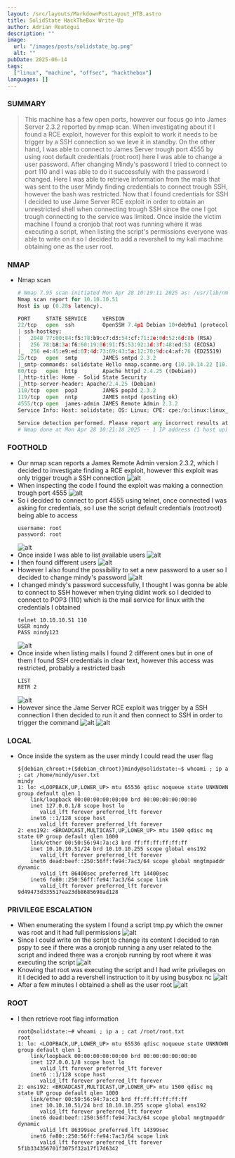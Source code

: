 ```yaml
---
layout: /src/layouts/MarkdownPostLayout_HTB.astro
title: SolidState HackTheBox Write-Up
author: Adrian Reategui
description: ""
image:
  url: "/images/posts/solidstate_bg.png"
  alt: ""
pubDate: 2025-06-14
tags:
  ["linux", "machine", "offsec", "hackthebox"]
languages: []
---
```


### SUMMARY
>This machine has a few open ports, however our focus go into James Server 2.3.2 reported by nmap scan. When investigating about it I found a RCE exploit, however for this exploit to work it needs to be trigger by a SSH connection so we leve it in standby. On the other hand, I was able to connect to James Server trough port 4555 by using root default credentials (root:root) here I was able to change a user password. After changing Mindy's password I tried to connect to port 110 and I was able to do it successfully with the password I changed. Here I was able to retrieve information from the mails that was sent to the user Mindy finding credentials to connect trough SSH, however the bash was restricted. Now that I found credentials for SSH I decided to use Jame Server RCE exploit in order to obtain an unrestricted shell when connecting trough SSH since the one I got trough connecting to the service was limited. Once inside the victim machine I found a cronjob that root was running where it was executing a script, when listing the script's permissions everyone was able to write on it so I decided to add a revershell to my kali machine obtaining one as the user root.
### NMAP
- Nmap scan 
	```python
	# Nmap 7.95 scan initiated Mon Apr 28 10:19:11 2025 as: /usr/lib/nmap/nmap --privileged -sCV -p22,25,80,110,119,4555 -oN targeted 10.10.10.51
	Nmap scan report for 10.10.10.51
	Host is up (0.28s latency).
	
	PORT     STATE SERVICE     VERSION
	22/tcp   open  ssh         OpenSSH 7.4p1 Debian 10+deb9u1 (protocol 2.0)
	| ssh-hostkey: 
	|   2048 77:00:84:f5:78:b9:c7:d3:54:cf:71:2e:0d:52:6d:8b (RSA)
	|   256 78:b8:3a:f6:60:19:06:91:f5:53:92:1d:3f:48:ed:53 (ECDSA)
	|_  256 e4:45:e9:ed:07:4d:73:69:43:5a:12:70:9d:c4:af:76 (ED25519)
	25/tcp   open  smtp        JAMES smtpd 2.3.2
	|_smtp-commands: solidstate Hello nmap.scanme.org (10.10.14.22 [10.10.14.22])
	80/tcp   open  http        Apache httpd 2.4.25 ((Debian))
	|_http-title: Home - Solid State Security
	|_http-server-header: Apache/2.4.25 (Debian)
	110/tcp  open  pop3        JAMES pop3d 2.3.2
	119/tcp  open  nntp        JAMES nntpd (posting ok)
	4555/tcp open  james-admin JAMES Remote Admin 2.3.2
	Service Info: Host: solidstate; OS: Linux; CPE: cpe:/o:linux:linux_kernel
	
	Service detection performed. Please report any incorrect results at https://nmap.org/submit/ .
	# Nmap done at Mon Apr 28 10:21:18 2025 -- 1 IP address (1 host up) scanned in 127.07 seconds
	```
### FOOTHOLD
- Our nmap scan reports a James Remote Admin version 2.3.2, which I decided to investigate finding a RCE exploit, however this exploit was only trigger trough a SSH connection
	![alt](/images/posts/solidstate2.webp)
- When inspecting the code I found the exploit was making a connection trough port 4555
	![alt](/images/posts/solidstate3.webp)
- So i decided to connect to port 4555 using telnet, once connected I was asking for credentials, so I use the script default credentials (root:root) being able to access 
	```
	username: root
	password: root
	```
	![alt](/images/posts/solidstate4.webp)
- Once inside I was able to list available users
	![alt](/images/posts/solidstate5.webp)
- I then found different users
	![alt](/images/posts/solidstate6.webp)
- However I also found the possibility to set a new password to a user so I decided to change mindy's password
	![alt](/images/posts/solidstate7.webp)
- I changed mindy's password successfully, I thought I was gonna be able to connect to SSH however when trying didint work so I decided to connect to POP3 (110) which is the mail service for linux with the credentials I obtained
	```
	telnet 10.10.10.51 110
	USER mindy
	PASS mindy123
	```
	![alt](/images/posts/solidstate8.webp)
- Once inside when listing mails I found 2 different ones but in one of them I found SSH credentials in clear text, however this access was restricted, probably a restricted bash
	```
	LIST
	RETR 2
	```
	![alt](/images/posts/solidstate9.webp)
- However since the Jame Server RCE exploit was trigger by a SSH connection I then decided to run it and then connect to SSH in order to trigger the command
	![alt](/images/posts/solidstate10.webp)
	![alt](/images/posts/solidstate11.webp)
### LOCAL
- Once inside the system as the user mindy I could read the user flag
	```
	${debian_chroot:+($debian_chroot)}mindy@solidstate:~$ whoami ; ip a ; cat /home/mindy/user.txt
	mindy
	1: lo: <LOOPBACK,UP,LOWER_UP> mtu 65536 qdisc noqueue state UNKNOWN group default qlen 1
	    link/loopback 00:00:00:00:00:00 brd 00:00:00:00:00:00
	    inet 127.0.0.1/8 scope host lo
	       valid_lft forever preferred_lft forever
	    inet6 ::1/128 scope host 
	       valid_lft forever preferred_lft forever
	2: ens192: <BROADCAST,MULTICAST,UP,LOWER_UP> mtu 1500 qdisc mq state UP group default qlen 1000
	    link/ether 00:50:56:94:7a:c3 brd ff:ff:ff:ff:ff:ff
	    inet 10.10.10.51/24 brd 10.10.10.255 scope global ens192
	       valid_lft forever preferred_lft forever
	    inet6 dead:beef::250:56ff:fe94:7ac3/64 scope global mngtmpaddr dynamic 
	       valid_lft 86400sec preferred_lft 14400sec
	    inet6 fe80::250:56ff:fe94:7ac3/64 scope link 
	       valid_lft forever preferred_lft forever
	9d49473d335517ea23db8685698ad128
	```
### PRIVILEGE ESCALATION
- When enumerating the system I found a script tmp.py which the owner was root and it had full permissions
	![alt](/images/posts/solidstate12.webp)
- Since I could write on the script to change its content I decided to ran pspy to see if there was a cronjob running a any user related to the script and indeed there was a cronjob running by root where it was executing the script
	![alt](/images/posts/solidstate13.webp)
- Knowing that root was executing the script and I had write privileges on it I decided to add a revershell instruction to it by using busybox nc
	![alt](/images/posts/solidstate14.webp)
- After a few minutes I obtained a shell as the user root
	![alt](/images/posts/solidstate.webp)
### ROOT
- I then retrieve root flag information
	```
	root@solidstate:~# whoami ; ip a ; cat /root/root.txt
	root
	1: lo: <LOOPBACK,UP,LOWER_UP> mtu 65536 qdisc noqueue state UNKNOWN group default qlen 1
	    link/loopback 00:00:00:00:00:00 brd 00:00:00:00:00:00
	    inet 127.0.0.1/8 scope host lo
	       valid_lft forever preferred_lft forever
	    inet6 ::1/128 scope host 
	       valid_lft forever preferred_lft forever
	2: ens192: <BROADCAST,MULTICAST,UP,LOWER_UP> mtu 1500 qdisc mq state UP group default qlen 1000
	    link/ether 00:50:56:94:7a:c3 brd ff:ff:ff:ff:ff:ff
	    inet 10.10.10.51/24 brd 10.10.10.255 scope global ens192
	       valid_lft forever preferred_lft forever
	    inet6 dead:beef::250:56ff:fe94:7ac3/64 scope global mngtmpaddr dynamic 
	       valid_lft 86399sec preferred_lft 14399sec
	    inet6 fe80::250:56ff:fe94:7ac3/64 scope link 
	       valid_lft forever preferred_lft forever
	5f1b334356701f3075f32a17f17d6342
	```

